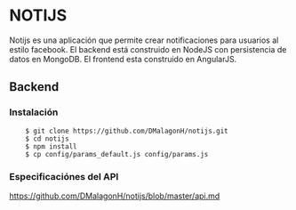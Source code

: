 # NOTIJS
Notijs es una aplicación que permite crear notificaciones para usuarios al estilo facebook. El backend está construido en NodeJS con persistencia de datos en MongoDB. El frontend esta construido en AngularJS.

## Backend

### Instalación

```shell
	$ git clone https://github.com/DMalagonH/notijs.git
	$ cd notijs
	$ npm install
	$ cp config/params_default.js config/params.js
```

### Especificaciónes del API
   https://github.com/DMalagonH/notijs/blob/master/api.md
